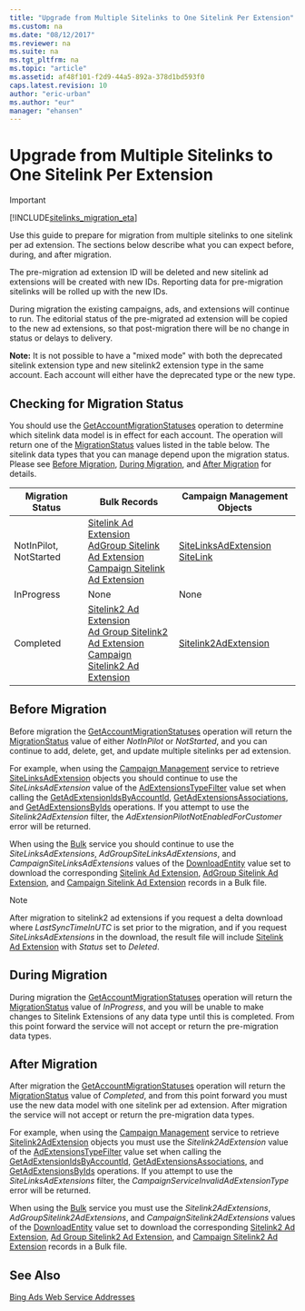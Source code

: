 ```yaml
---
title: "Upgrade from Multiple Sitelinks to One Sitelink Per Extension"
ms.custom: na
ms.date: "08/12/2017"
ms.reviewer: na
ms.suite: na
ms.tgt_pltfrm: na
ms.topic: "article"
ms.assetid: af48f101-f2d9-44a5-892a-378d1bd593f0
caps.latest.revision: 10
author: "eric-urban"
ms.author: "eur"
manager: "ehansen"
---
```

# Upgrade from Multiple Sitelinks to One Sitelink Per Extension
> [!IMPORTANT]
> [!INCLUDE[sitelinks_migration_eta](../../concepts/includes/sitelinks_migration_eta.md)]

Use this guide to prepare for migration from multiple sitelinks to one sitelink per ad extension. The sections below describe what you can expect before, during, and after migration.

The pre-migration ad extension ID will be deleted and new sitelink ad extensions will be created with new IDs. Reporting data for pre-migration sitelinks will be rolled up with the new IDs.

During migration the existing campaigns, ads, and extensions will continue to run. The editorial status of the pre-migrated ad extension will be copied to the new ad extensions, so that post-migration there will be no change in status or delays to delivery.   

**Note:** It is not possible to have a "mixed mode" with both the deprecated sitelink extension type and new sitelink2 extension type in the same account. Each account will either have the deprecated type or the new type.

## <a name="getmigrationstatus"></a> Checking for Migration Status
You should use the [GetAccountMigrationStatuses](https://msdn.microsoft.com/library/bing-ads-campaign-management-getaccountmigrationstatuses.aspx) operation to determine which sitelink data model is in effect for each account. The operation will return one of the [MigrationStatus](https://msdn.microsoft.com/library/bing-ads-campaign-management-migrationstatus.aspx) values listed in the table below. The sitelink data types that you can manage depend upon the migration status. Please see [Before Migration](#beforemigration), [During Migration](#migrationinprogress), and [After Migration](#migrationcompleted) for details.  

Migration Status|Bulk Records|Campaign Management Objects  
---------|---------|---------
NotInPilot, NotStarted|[Sitelink Ad Extension](https://msdn.microsoft.com/library/bing-ads-bulk-sitelink-ad-extension-record.aspx)<br/>[AdGroup Sitelink Ad Extension](https://msdn.microsoft.com/library/bing-ads-bulk-ad-group-sitelink-ad-extension-record.aspx)<br/>[Campaign Sitelink Ad Extension](https://msdn.microsoft.com/library/bing-ads-bulk-campaign-sitelink-ad-extension-record.aspx) |[SiteLinksAdExtension](https://msdn.microsoft.com/library/bing-ads-campaign-management-sitelinksadextension.aspx)<br/>[SiteLink](https://msdn.microsoft.com/library/bing-ads-campaign-management-sitelink.aspx)         
InProgress|None|None         
Completed|[Sitelink2 Ad Extension](https://msdn.microsoft.com/library/bing-ads-bulk-sitelink2-ad-extension-record.aspx)<br/>[Ad Group Sitelink2 Ad Extension](https://msdn.microsoft.com/library/bing-ads-bulk-ad-group-sitelink2-ad-extension-record.aspx)<br/>[Campaign Sitelink2 Ad Extension](https://msdn.microsoft.com/library/bing-ads-bulk-campaign-sitelink2-ad-extension-record.aspx) |[Sitelink2AdExtension](https://msdn.microsoft.com/library/bing-ads-campaign-management-sitelink2adextension.aspx) 

## <a name="beforemigration"></a>Before Migration
Before migration the [GetAccountMigrationStatuses](https://msdn.microsoft.com/library/bing-ads-campaign-management-getaccountmigrationstatuses.aspx) operation will return the [MigrationStatus](https://msdn.microsoft.com/library/bing-ads-campaign-management-migrationstatus.aspx) value of either *NotInPilot* or *NotStarted*, and you can continue to add, delete, get, and update multiple sitelinks per ad extension. 

For example, when using the [Campaign Management](https://msdn.microsoft.com/library/bing-ads-campaign-management-service-reference.aspx) service to retrieve [SiteLinksAdExtension](https://msdn.microsoft.com/library/bing-ads-campaign-management-sitelinksadextension.aspx) objects you should continue to use the *SiteLinksAdExtension* value of the [AdExtensionsTypeFilter](https://msdn.microsoft.com/library/bing-ads-campaign-management-adextensionstypefilter.aspx) value set when calling the [GetAdExtensionIdsByAccountId](https://msdn.microsoft.com/library/bing-ads-campaign-management-getadextensionidsbyaccountid.aspx), [GetAdExtensionsAssociations](https://msdn.microsoft.com/library/bing-ads-campaign-management-getadextensionsassociations.aspx), and [GetAdExtensionsByIds](https://msdn.microsoft.com/library/bing-ads-campaign-management-getadextensionsbyids.aspx) operations. If you attempt to use the *Sitelink2AdExtension* filter, the *AdExtensionPilotNotEnabledForCustomer* error will be returned.

When using the [Bulk](https://msdn.microsoft.com/library/bing-ads-bulk-service-reference.aspx) service you should continue to use the *SiteLinksAdExtensions*, *AdGroupSiteLinksAdExtensions*, and *CampaignSiteLinksAdExtensions* values of the [DownloadEntity](https://msdn.microsoft.com/library/bing-ads-bulk-downloadentity.aspx) value set to download the corresponding [Sitelink Ad Extension](https://msdn.microsoft.com/library/bing-ads-bulk-sitelink-ad-extension-record.aspx), [AdGroup Sitelink Ad Extension](https://msdn.microsoft.com/library/bing-ads-bulk-ad-group-sitelink-ad-extension-record.aspx), and [Campaign Sitelink Ad Extension](https://msdn.microsoft.com/library/bing-ads-bulk-campaign-sitelink-ad-extension-record.aspx) records in a Bulk file.  

> [!NOTE]
> After migration to sitelink2 ad extensions if you request a delta download where *LastSyncTimeInUTC* is set prior to the migration, and if you request *SiteLinksAdExtensions* in the download, the result file will include [Sitelink Ad Extension](https://msdn.microsoft.com/library/bing-ads-bulk-sitelink-ad-extension-record.aspx) with *Status* set to *Deleted*. 

## <a name="migrationinprogress"></a>During Migration
During migration the [GetAccountMigrationStatuses](https://msdn.microsoft.com/library/bing-ads-campaign-management-getaccountmigrationstatuses.aspx) operation will return the [MigrationStatus](https://msdn.microsoft.com/library/bing-ads-campaign-management-migrationstatus.aspx) value of *InProgress*, and you will be unable to make changes to Sitelink Extensions of any data type until this is completed. From this point forward the service will not accept or return the pre-migration data types. 

## <a name="migrationcompleted"></a>After Migration
After migration the [GetAccountMigrationStatuses](https://msdn.microsoft.com/library/bing-ads-campaign-management-getaccountmigrationstatuses.aspx) operation will return the [MigrationStatus](https://msdn.microsoft.com/library/bing-ads-campaign-management-migrationstatus.aspx) value of *Completed*, and from this point forward you must use the new data model with one sitelink per ad extension. After migration the service will not accept or return the pre-migration data types. 

For example, when using the [Campaign Management](https://msdn.microsoft.com/library/bing-ads-campaign-management-service-reference.aspx) service to retrieve [Sitelink2AdExtension](https://msdn.microsoft.com/library/bing-ads-campaign-management-sitelink2adextension.aspx) objects you must use the *Sitelink2AdExtension* value of the [AdExtensionsTypeFilter](https://msdn.microsoft.com/library/bing-ads-campaign-management-adextensionstypefilter.aspx) value set when calling the [GetAdExtensionIdsByAccountId](https://msdn.microsoft.com/library/bing-ads-campaign-management-getadextensionidsbyaccountid.aspx), [GetAdExtensionsAssociations](https://msdn.microsoft.com/library/bing-ads-campaign-management-getadextensionsassociations.aspx), and [GetAdExtensionsByIds](https://msdn.microsoft.com/library/bing-ads-campaign-management-getadextensionsbyids.aspx) operations. If you attempt to use the *SiteLinksAdExtensions* filter, the *CampaignServiceInvalidAdExtensionType* error will be returned.

When using the [Bulk](https://msdn.microsoft.com/library/bing-ads-bulk-service-reference.aspx) service you must use the *Sitelink2AdExtensions*, *AdGroupSitelink2AdExtensions*, and *CampaignSitelink2AdExtensions* values of the [DownloadEntity](https://msdn.microsoft.com/library/bing-ads-bulk-downloadentity.aspx) value set to download the corresponding [Sitelink2 Ad Extension](https://msdn.microsoft.com/library/bing-ads-bulk-sitelink2-ad-extension-record.aspx), [Ad Group Sitelink2 Ad Extension](https://msdn.microsoft.com/library/bing-ads-bulk-ad-group-sitelink2-ad-extension-record.aspx), and [Campaign Sitelink2 Ad Extension](https://msdn.microsoft.com/library/bing-ads-bulk-campaign-sitelink2-ad-extension-record.aspx) records in a Bulk file.  


## See Also
[Bing Ads Web Service Addresses](../../concepts/api-reference/bing-ads-web-service-addresses.md)  


